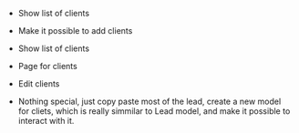 - Show list of clients
- Make it possible to add clients
- Show list of clients
- Page for clients
- Edit clients


- Nothing special, just copy paste most of the lead, create a new model for cliets, which is really simmilar to Lead model, and make it possible to interact with it.